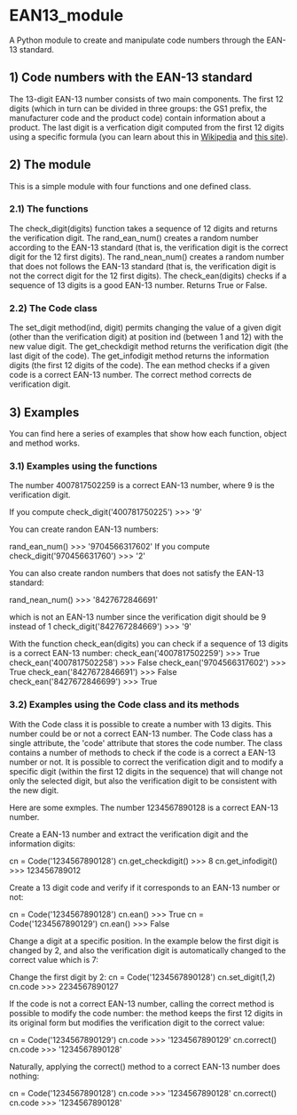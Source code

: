 # EAN13_module
A Python module to create and manipulate code numbers through the EAN-13 standard. 

## 1) Code numbers with the EAN-13 standard

The 13-digit EAN-13 number consists of two main components. The first 12 digits (which in turn can be divided in three groups: 
the GS1 prefix, the manufacturer code and the product code) contain information about a product. The last digit is a verfication 
digit computed from the first 12 digits using a specific formula (you can learn about this in 
[Wikipedia](https://en.wikipedia.org/wiki/International_Article_Number#:~:text=The%20most%20commonly%20used%20EAN,or%20special%20type%20of%20product)
and 
[this site](https://boxshot.com/barcode/tutorials/ean-13-calculator/)).

## 2) The module

This is a simple module with four functions and one defined class.

### 2.1) The functions

The check_digit(digits) function takes a sequence of 12 digits and returns the verification digit. 
The rand_ean_num() creates a random number according to the EAN-13 standard (that is, the verification digit is the correct digit for the 12 first digits).
The rand_nean_num() creates a random number that does not follows the EAN-13 standard (that is, the verification digit is not the correct digit for the 12 first digits).
The check_ean(digits) checks if a sequence of 13 digits is a good EAN-13 number. Returns True or False.

### 2.2) The Code class

The set_digit method(ind, digit) permits changing the value of a given digit (other than the verification digit) at position ind (between 1 and 12) with the new value digit.
The get_checkdigit method returns the verification digit (the last digit of the code).
The get_infodigit method returns the information digits (the first 12 digits of the code).
The ean method checks if a given code is a correct EAN-13 number.
The correct method corrects de verification digit.

## 3) Examples

You can find here a series of examples that show how each function, object and method works.

### 3.1) Examples using the functions

The number 4007817502259 is a correct EAN-13 number, where 9 is the verification digit.

If you compute 
check_digit('400781750225') >>> '9'


You can create randon EAN-13 numbers:

rand_ean_num() >>> '9704566317602'
If you compute 
check_digit('970456631760') >>> '2'


You can also create randon numbers that does not satisfy the EAN-13 standard:

rand_nean_num() >>> '8427672846691'

which is not an EAN-13 number since the verification digit should be 9 instead of 1
check_digit('842767284669') >>> '9'

With the function check_ean(digits) you can check if a sequence of 13 digits is a correct EAN-13 number:
check_ean('4007817502259') >>> True
check_ean('4007817502258') >>> False
check_ean('9704566317602') >>> True
check_ean('8427672846691') >>> False
check_ean('8427672846699') >>> True

### 3.2) Examples using the Code class and its methods

With the Code class it is possible to create a number with 13 digits.
This number could be or not a correct EAN-13 number. The Code class has a single attribute, the 'code' attribute that stores the code number.
The class contains a number of methods to check if the code is a correct a EAN-13 number or not. It is possible to correct the verification digit
and to modify a specific digit (within the first 12 digits in the sequence) that will change not only the selected digit, but also the verification
digit to be consistent with the new digit.

Here are some exmples. The number 1234567890128 is a correct EAN-13 number.

Create a EAN-13 number and extract the verification digit and the information digits:

cn = Code('1234567890128')
cn.get_checkdigit() >>> 8
cn.get_infodigit() >>> 123456789012

Create a 13 digit code and verify if it corresponds to an EAN-13 number or not:

cn = Code('1234567890128')
cn.ean() >>> True
cn = Code('1234567890129')
cn.ean() >>> False

Change a digit at a specific position. In the example below the first digit is changed by 2, and also the verification
digit is automatically changed to the correct value which is 7:

Change the first digit by 2:
cn = Code('1234567890128')
cn.set_digit(1,2)
cn.code >>> 2234567890127

If the code is not a correct EAN-13 number, calling the correct method is possible to modify the code number: the method keeps
the first 12 digits in its original form but modifies the verification digit to the correct value:

cn = Code('1234567890129')
cn.code >>> '1234567890129'
cn.correct()
cn.code >>> '1234567890128'

Naturally, applying the correct() method to a correct EAN-13 number does nothing:

cn = Code('1234567890128')
cn.code >>> '1234567890128'
cn.correct()
cn.code >>> '1234567890128'

